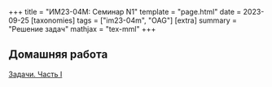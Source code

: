 +++
title = "ИМ23-04М: Семинар N1"
template = "page.html"
date = 2023-09-25
[taxonomies]
tags = ["im23-04m", "OAG"]
[extra]
summary = "Решение задач"
mathjax = "tex-mml"
+++

<!-- more -->

## Домашняя работа

[Задачи. Часть I](/2023_09_25_Assignment_1.pdf)